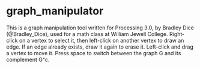 graph_manipulator
=================
This is a graph manipulation tool written for Processing 3.0, by Bradley Dice (@Bradley_Dice), used for a math class at William Jewell College.
Right-click on a vertex to select it, then left-click on another vertex to draw an edge.
If an edge already exists, draw it again to erase it.
Left-click and drag a vertex to move it.
Press space to switch between the graph G and its complement G^c.